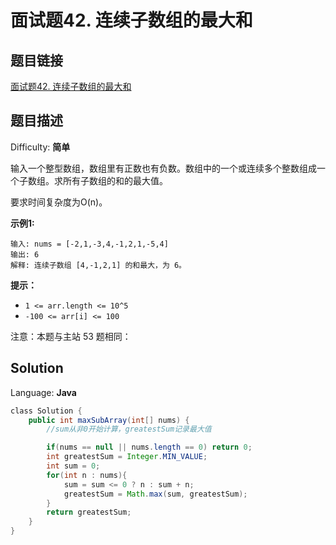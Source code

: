 # 面试题42. 连续子数组的最大和

## 题目链接

[面试题42\. 连续子数组的最大和](https://leetcode-cn.com/problems/lian-xu-zi-shu-zu-de-zui-da-he-lcof/)

## 题目描述

Difficulty: **简单**

输入一个整型数组，数组里有正数也有负数。数组中的一个或连续多个整数组成一个子数组。求所有子数组的和的最大值。

要求时间复杂度为O(n)。

**示例1:**

```
输入: nums = [-2,1,-3,4,-1,2,1,-5,4]
输出: 6
解释: 连续子数组 [4,-1,2,1] 的和最大，为 6。
```

**提示：**

* `1 <= arr.length <= 10^5`
* `-100 <= arr[i] <= 100`

注意：本题与主站 53 题相同：

## Solution

Language: **Java**

```java
​class Solution {
    public int maxSubArray(int[] nums) {
        //sum从非0开始计算，greatestSum记录最大值

        if(nums == null || nums.length == 0) return 0;
        int greatestSum = Integer.MIN_VALUE;
        int sum = 0;
        for(int n : nums){
            sum = sum <= 0 ? n : sum + n;
            greatestSum = Math.max(sum, greatestSum);
        }
        return greatestSum;
    }
}
```